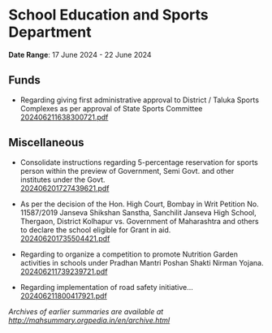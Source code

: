# School Education and Sports Department

**Date Range**: 17 June 2024 - 22 June 2024


## Funds
- Regarding giving first administrative approval to District / Taluka Sports Complexes as per approval of State Sports Committee\
  [202406211638300721.pdf](https://gr.maharashtra.gov.in/Site/Upload/Government%20Resolutions/English/202406211638300721.pdf)

## Miscellaneous
- Consolidate instructions regarding 5-percentage reservation for sports person within the preview of Government, Semi Govt. and other institutes under the Govt.\
  [202406201727439621.pdf](https://gr.maharashtra.gov.in/Site/Upload/Government%20Resolutions/English/202406201727439621.pdf)

- As per the decision of the Hon. High Court, Bombay in Writ Petition No. 11587/2019 Janseva Shikshan Sanstha, Sanchilit Janseva High School, Thergaon, District Kolhapur vs. Government of Maharashtra and others to declare the school eligible for Grant in aid.\
  [202406201735504421.pdf](https://gr.maharashtra.gov.in/Site/Upload/Government%20Resolutions/English/202406201735504421.pdf)

- Regarding to organize a competition to promote Nutrition Garden activities in schools under Pradhan Mantri Poshan Shakti Nirman Yojana.\
  [202406211739239721.pdf](https://gr.maharashtra.gov.in/Site/Upload/Government%20Resolutions/English/202406211739239721.pdf)

- Regarding implementation of road safety initiative...\
  [202406211800417921.pdf](https://gr.maharashtra.gov.in/Site/Upload/Government%20Resolutions/English/202406211800417921.pdf)


*Archives of earlier summaries are available at http://mahsummary.orgpedia.in/en/archive.html*